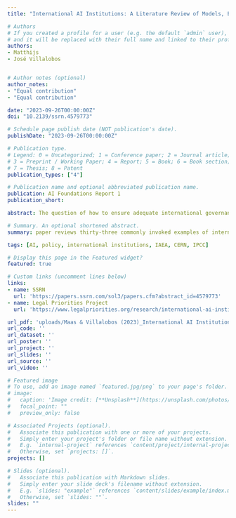 ```yaml
---
title: "International AI Institutions: A Literature Review of Models, Examples, and Proposals"

# Authors
# If you created a profile for a user (e.g. the default `admin` user), write the username (folder name) here 
# and it will be replaced with their full name and linked to their profile.
authors:
- Matthijs
- José Villalobos


# Author notes (optional)
author_notes:
- "Equal contribution"
- "Equal contribution"

date: "2023-09-26T00:00:00Z"
doi: "10.2139/ssrn.4579773"

# Schedule page publish date (NOT publication's date).
publishDate: "2023-09-26T00:00:00Z"

# Publication type.
# Legend: 0 = Uncategorized; 1 = Conference paper; 2 = Journal article;
# 3 = Preprint / Working Paper; 4 = Report; 5 = Book; 6 = Book section;
# 7 = Thesis; 8 = Patent
publication_types: ["4"]

# Publication name and optional abbreviated publication name.
publication: AI Foundations Report 1
publication_short: 

abstract: The question of how to ensure adequate international governance of artificial intelligence (AI) has come to the center of global attention. This literature review examines the range of institutional models that have been proposed as the basis for new international organizations focused on AI. We review thirty-three commonly invoked examples of these institutional models, twenty-two rarely-explored but promising alternate institutional examples, and forty-eight proposals for new AI institutions. We review and discuss these proposals for new international AI institutions under a taxonomy of seven distinct institutional models that have been offered by scholars and practitioners. The models we include in this review are (1) scientific consensus-building; (2) political consensus-building and norm-setting; (3) coordination of policy and regulation; (4) enforcement of standards or restrictions; (5) stabilization and emergency response; (6) international joint research; and (7) distribution of benefits or access. For each model, we provide (i) a description of the model’s functions and types; (ii) the most common examples of each model; (iii) some examples that are somewhat underexplored in the literature but that show promise; (iv) a review of proposals for the application of that model to the international regulation of AI; and (v) critiques of the model both generally and in its potential application to AI. Finally, we sketch five pathways for further research.

# Summary. An optional shortened abstract.
summary: paper reviews thirty-three commonly invoked examples of international institutional models, twenty-two rarely-explored but promising alternate institutional examples, and forty-eight proposals for new AI institutions. 

tags: [AI, policy, international institutions, IAEA, CERN, IPCC]

# Display this page in the Featured widget?
featured: true

# Custom links (uncomment lines below)
links:
- name: SSRN
  url: 'https://papers.ssrn.com/sol3/papers.cfm?abstract_id=4579773'
- name: Legal Priorities Project
  url: 'https://www.legalpriorities.org/research/international-ai-institutions'

url_pdf: 'uploads/Maas & Villalobos (2023)_International AI Institutions [Public].pdf'
url_code: ''
url_dataset: ''
url_poster: ''
url_project: ''
url_slides: ''
url_source: ''
url_video: ''

# Featured image
# To use, add an image named `featured.jpg/png` to your page's folder. 
# image:
#   caption: 'Image credit: [**Unsplash**](https://unsplash.com/photos/pLCdAaMFLTE)'
#   focal_point: ""
#   preview_only: false

# Associated Projects (optional).
#   Associate this publication with one or more of your projects.
#   Simply enter your project's folder or file name without extension.
#   E.g. `internal-project` references `content/project/internal-project/index.md`.
#   Otherwise, set `projects: []`.
projects: []

# Slides (optional).
#   Associate this publication with Markdown slides.
#   Simply enter your slide deck's filename without extension.
#   E.g. `slides: "example"` references `content/slides/example/index.md`.
#   Otherwise, set `slides: ""`.
slides: ""
---
```


<!-- {{% callout note %}}
Click the *Cite* button above to demo the feature to enable visitors to import publication metadata into their reference management software.
{{% /callout %}}

{{% callout note %}}
Create your slides in Markdown - click the *Slides* button to check out the example.
{{% /callout %}} -->


